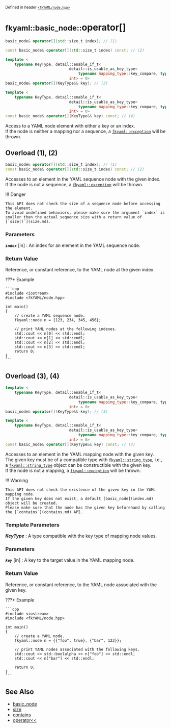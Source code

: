 <small>Defined in header [`<fkYAML/node.hpp>`](https://github.com/fktn-k/fkYAML/blob/develop/include/fkYAML/node.hpp)</small>

# <small>fkyaml::basic_node::</small>operator[]

```cpp
basic_node& operator[](std::size_t index); // (1)

const basic_node& operator[](std::size_t index) const; // (2)

template <
    typename KeyType, detail::enable_if_t<
                            detail::is_usable_as_key_type<
                                typename mapping_type::key_compare, typename mapping_type::key_type, KeyType>::value,
                            int> = 0>
basic_node& operator[](KeyType&& key); // (3)

template <
    typename KeyType, detail::enable_if_t<
                            detail::is_usable_as_key_type<
                                typename mapping_type::key_compare, typename mapping_type::key_type, KeyType>::value,
                            int> = 0>
const basic_node& operator[](KeyType&& key) const; // (4)
```

Access to a YAML node element with either a key or an index.  
If the node is neither a mapping nor a sequence, a [`fkyaml::exception`](../exception/index.md) will be thrown.  

## Overload (1), (2)  

```cpp
basic_node& operator[](std::size_t index); // (1)
const basic_node& operator[](std::size_t index) const; // (2)
```

Accesses to an element in the YAML sequence node with the given index.  
If the node is not a sequence, a [`fkyaml::exception`](../exception/index.md) will be thrown.  

!!! Danger

    This API does not check the size of a sequence node before accessing the element.  
    To avoid undefined behaviors, please make sure the argument `index` is smaller than the actual sequence size with a return value of [`size()`](size.md).  

### **Parameters**

***`index`*** [in]
:   An index for an element in the YAML sequence node.  

### **Return Value**

Reference, or constant reference, to the YAML node at the given index.  

???+ Example

    ```cpp
    #include <iostream>
    #include <fkYAML/node.hpp>

    int main()
    {
        // create a YAML sequence node.
        fkyaml::node n = {123, 234, 345, 456};

        // print YAML nodes at the following indexes.
        std::cout << n[0] << std::endl;
        std::cout << n[1] << std::endl;
        std::cout << n[2] << std::endl;
        std::cout << n[3] << std::endl;
        return 0;
    }
    ```

## Overload (3), (4)

```cpp
template <
    typename KeyType, detail::enable_if_t<
                            detail::is_usable_as_key_type<
                                typename mapping_type::key_compare, typename mapping_type::key_type, KeyType>::value,
                            int> = 0>
basic_node& operator[](KeyType&& key); // (3)

template <
    typename KeyType, detail::enable_if_t<
                            detail::is_usable_as_key_type<
                                typename mapping_type::key_compare, typename mapping_type::key_type, KeyType>::value,
                            int> = 0>
const basic_node& operator[](KeyType&& key) const; // (4)
```

Accesses to an element in the YAML mapping node with the given key.  
The given key must be of a compatible type with [`fkyaml::string_type`](string_type.md), i.e., a [`fkyaml::string_type`](string_type.md) object can be constructible with the given key.  
If the node is not a mapping, a [`fkyaml::exception`](../exception/index.md) will be thrown.  

!!! Warning

    This API does not check the existence of the given key in the YAML mapping node.  
    If the given key does not exist, a default [basic_node](index.md) object will be created.  
    Please make sure that the node has the given key beforehand by calling the [`contains`](contains.md) API.  

### **Template Parameters**

***KeyType***
:   A type compatible with the key type of mapping node values.

### **Parameters**

***`key`*** [in]
:   A key to the target value in the YAML mapping node.

### **Return Value**

Reference, or constant reference, to the YAML node associated with the given key.  

???+ Example

    ```cpp
    #include <iostream>
    #include <fkYAML/node.hpp>

    int main()
    {
        // create a YAML node.
        fkyaml::node n = {{"foo", true}, {"bar", 123}};

        // print YAML nodes associated with the following keys.
        std::cout << std::boolalpha << n["foo"] << std::endl;
        std::cout << n["bar"] << std::endl;

        return 0;
    }
    ```

## **See Also**

* [basic_node](index.md)
* [size](size.md)
* [contains](contains.md)
* [operator<<](insertion_operator.md)
